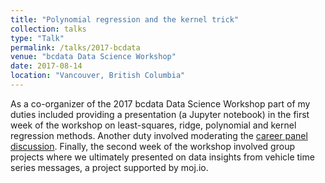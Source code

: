 ```yaml
---
title: "Polynomial regression and the kernel trick"
collection: talks
type: "Talk"
permalink: /talks/2017-bcdata
venue: "bcdata Data Science Workshop"
date: 2017-08-14
location: "Vancouver, British Columbia"
---
```


As a co-organizer of the 2017 bcdata Data Science Workshop part of my duties included providing a presentation (a Jupyter notebook) in the first week of the workshop on least-squares, ridge, polynomial and kernel regression methods. Another duty involved moderating the [career panel discussion](http://workshop.bcdata.ca/2017/talk/career-panel/). Finally, the second week of the workshop involved group projects where we ultimately presented on data insights from vehicle time series messages, a project supported by moj.io.
